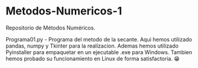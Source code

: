 # Metodos-Numericos-1
Repositorio de Métodos Numéricos.

Programa01.py - Programa del metodo de la secante. Aqui hemos utilizado pandas, numpy y Tkinter para 
la realizacion. Ademas hemos utilizado Pyinstaller para empaquetar en un ejecutable .exe para Windows.
Tambien hemos probado su funcionamiento en Linux de forma satisfactoria. 😁
